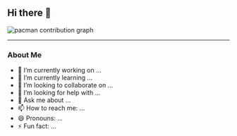 ## Hi there 👋

<picture>
  <source media="(prefers-color-scheme: dark)" srcset="https://raw.githubusercontent.com/Aufal290/Aufal290/output/pacman-contribution-graph-dark.svg">
  <source media="(prefers-color-scheme: light)" srcset="https://raw.githubusercontent.com/Aufal290/Aufal290/output/pacman-contribution-graph.svg">
  <img alt="pacman contribution graph" src="https://raw.githubusercontent.com/Aufal290/Aufal290/output/pacman-contribution-graph.svg">
</picture>

---

### About Me
- 🔭 I’m currently working on ...
- 🌱 I’m currently learning ...
- 👯 I’m looking to collaborate on ...
- 🤔 I’m looking for help with ...
- 💬 Ask me about ...
- 📫 How to reach me: ...
- 😄 Pronouns: ...
- ⚡ Fun fact: ...
